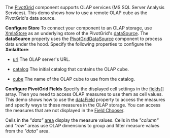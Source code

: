 The [PivotGrid](/Documentation/Guide/UI_Components/PivotGrid) component supports OLAP services (MS SQL Server Analysis Services). This demo shows how to use a remote OLAP cube as the PivotGrid's data source.

**Configure Store**
To connect your component to an OLAP storage, use [XmlaStore](/Documentation/ApiReference/Data_Layer/XmlaStore/) as an underlying store of the PivotGrid's [dataSource](/Documentation/ApiReference/UI_Components/dxPivotGrid/Configuration/#dataSource). The **dataSource** property uses the [PivotGridDataSource](/Documentation/ApiReference/Data_Layer/PivotGridDataSource/) component to process data under the hood. Specify the following properties to configure the **XmlaStore**:    

- [url](/Documentation/ApiReference/Data_Layer/XmlaStore/Configuration/#url)
The OLAP server's URL.

- [catalog](/Documentation/ApiReference/Data_Layer/XmlaStore/Configuration/#catalog)
The initial catalog that contains the OLAP cube.

- [cube](/Documentation/ApiReference/Data_Layer/XmlaStore/Configuration/#catalog)
The name of the OLAP cube to use from the catalog.

**Configure PivotGrid Fields**
Specify the displayed cell settings in the [fields[]](/Documentation/ApiReference/Data_Layer/PivotGridDataSource/Configuration/fields/) array. Then you need to access OLAP measures to use them as cell values. This demo shows how to use the [dataField](/Documentation/ApiReference/Data_Layer/PivotGridDataSource/Configuration/fields/#dataField) property to access the measures and specify ways to these measures in the OLAP storage. You can access the measures that are not displayed in the [Field Chooser](/Documentation/ApiReference/UI_Components/dxPivotGrid/Configuration/fieldChooser/).

Cells in the *"data"* [area](/Documentation/ApiReference/Data_Layer/PivotGridDataSource/Configuration/fields/#area) display the measure values. Cells in the *"column"* and *"row"* areas use OLAP dimensions to group and filter measure values from the *"data"* area.